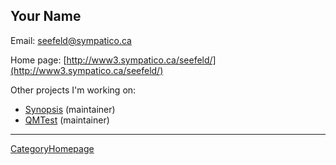 

## Your Name

Email: [seefeld@sympatico.ca](mailto:seefeld@sympatico.ca) 

Home page: [http://www3.sympatico.ca/seefeld/](http://www3.sympatico.ca/seefeld/) 

Other projects I'm working on: 

   * [Synopsis](http://synopsis.fresco.org) (maintainer) 
   * [QMTest](http://www.codesourcery.com/qmtest) (maintainer) 


---

 [CategoryHomepage](CategoryHomepage) 
